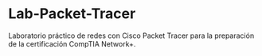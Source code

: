 # Lab-Packet-Tracer
Laboratorio práctico de redes con Cisco Packet Tracer para la preparación de la certificación CompTIA Network+.
